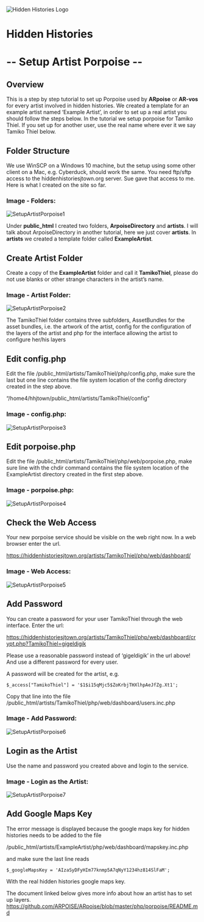 ![Hidden Histories Logo](/images/hiddenhistories-logo.png)
# Hidden Histories
# -- Setup Artist Porpoise --
## Overview
This is a step by step tutorial to set up Porpoise used by **ARpoise** or **AR-vos** for every artist involved in hidden histories.
We created a template for an example artist named ‘Example Artist’, in order to set up a real artist you should follow the steps below.
In the tutorial we setup porpoise for Tamiko Thiel. If you set up for another user, use the real name where ever it we say Tamiko Thiel below.


## Folder Structure
We use WinSCP on a Windows 10 machine, but the setup using some other client on a Mac, e.g. Cyberduck, should work the same.
You need ftp/sftp access to the hiddenhistoriesjtown.org server. Sue gave that access to me.
Here is what I created on the site so far.
### Image - Folders:
![SetupArtistPorpoise1](/administration/images/SetupArtistPorpoise1.PNG)

Under **public_html** I created two folders, **ArpoiseDirectory** and **artists**. I will talk about ArpoiseDirectory in another tutorial, here we just cover **artists**. In **artists** we created a template folder called **ExampleArtist**.

## Create Artist Folder
Create a copy of the **ExampleArtist** folder and call it **TamikoThiel**, please do not use blanks or other strange characters in the artist’s name.
### Image - Artist Folder:
![SetupArtistPorpoise2](/administration/images/SetupArtistPorpoise2.PNG)

The TamikoThiel folder contains three subfolders, AssetBundles for the asset bundles, i.e. the artwork of the artist, config for the configuration of the layers of the artist and php for the interface allowing the artist to configure her/his layers

## Edit config.php
Edit the file /public_html/artists/TamikoThiel/php/config.php, make sure the last but one line contains the file system location of the config directory created in the step above.

“/home4/hhjtown/public_html/artists/TamikoThiel/config”
### Image - config.php:
![SetupArtistPorpoise3](/administration/images/SetupArtistPorpoise3.PNG)

## Edit porpoise.php
Edit the file /public_html/artists/TamikoThiel/php/web/porpoise.php, make sure line with the chdir command contains the file system location of the ExampleArtist directory created in the first step above.

### Image - porpoise.php:
![SetupArtistPorpoise4](/administration/images/SetupArtistPorpoise4.PNG)

## Check the Web Access
Your new porpoise service should be visible on the web right now. In a web browser enter  the url.

https://hiddenhistoriesjtown.org/artists/TamikoThiel/php/web/dashboard/

### Image - Web Access:
![SetupArtistPorpoise5](/administration/images/SetupArtistPorpoise5.PNG)

## Add Password
You can create a password for your user TamikoThiel through the web interface. Enter the url:

https://hiddenhistoriesjtown.org/artists/TamikoThiel/php/web/dashboard/crypt.php?TamikoThiel=gigeldigik

Please use a reasonable password instead of ‘gigeldigik’ in the url above! And use a different password for every user.

A password will be created for the artist, e.g.
```
$_access["TamikoThiel"] = '$1$i15qMjc5$ZoKrbjTHXlhpAeJfZg.Xt1';
```
Copy that line into the file /public_html/artists/TamikoThiel/php/web/dashboard/users.inc.php
### Image - Add Password:
![SetupArtistPorpoise6](/administration/images/SetupArtistPorpoise6.PNG)

## Login as the Artist
Use the name and password you created above and login to the service.
### Image - Login as the Artist:
![SetupArtistPorpoise7](/administration/images/SetupArtistPorpoise7.PNG)

## Add Google Maps Key
The error message is displayed because the google maps key for hidden histories needs to be added to the file 

/public_html/artists/ExampleArtist/php/web/dashboard/mapskey.inc.php

and make sure the last line reads
```
$_googleMapsKey = 'AIzaSyDFyHIm77knmp5A7qNyY1234hz814SlFaM';
```
With the real hidden histories google maps key.


The document linked below gives more info about how an artist has to set up layers.
https://github.com/ARPOISE/ARpoise/blob/master/php/porpoise/README.md


